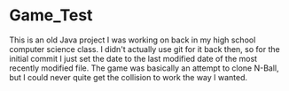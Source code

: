 # Game_Test
This is an old Java project I was working on back in my high school computer science class.
I didn't actually use git for it back then, so for the initial commit I just set the date to the last modified date of the most recently modified file.
The game was basically an attempt to clone N-Ball, but I could never quite get the collision to work the way I wanted.
